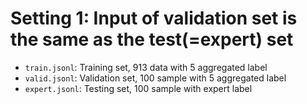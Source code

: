 # Setting 1: Input of validation set is the same as the test(=expert) set
- `train.jsonl`: Training set, 913 data with 5 aggregated label
- `valid.jsonl`: Validation set, 100 sample with 5 aggregated label
- `expert.jsonl`: Testing set, 100 sample with expert label
